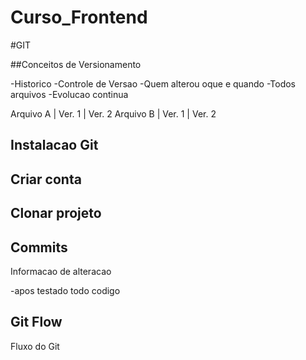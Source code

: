 # Curso_Frontend

#GIT

##Conceitos de Versionamento

-Historico
-Controle de Versao
-Quem alterou oque e quando
-Todos arquivos
-Evolucao continua

Arquivo A | Ver. 1 | Ver. 2
Arquivo B | Ver. 1 | Ver. 2

## Instalacao Git

## Criar conta

## Clonar projeto

## Commits

Informacao de alteracao

-apos testado todo codigo

## Git Flow

Fluxo do Git
